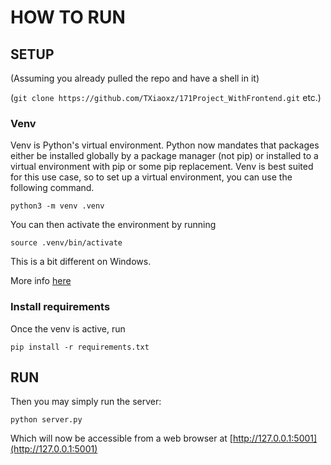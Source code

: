# HOW TO RUN

## SETUP

(Assuming you already pulled the repo and have a shell in it)

(`git clone https://github.com/TXiaoxz/171Project_WithFrontend.git` etc.)

### Venv

Venv is Python's virtual environment. Python now mandates that packages either
be installed globally by a package manager (not pip) or installed to a virtual
environment with pip or some pip replacement. Venv is best suited for this use
case, so to set up a virtual environment, you can use the following command.


```
python3 -m venv .venv
```

You can then activate the environment by running

```
source .venv/bin/activate
```

This is a bit different on Windows.

More info [here](https://docs.python.org/3/library/venv.html)

### Install requirements

Once the venv is active, run

```
pip install -r requirements.txt
```

## RUN

Then you may simply run the server:

```
python server.py
```

Which will now be accessible from a web browser at [http://127.0.0.1:5001](http://127.0.0.1:5001)
